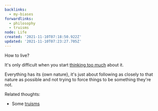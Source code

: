 ```yaml
---
backlinks:
  - my-biases
forwardlinks:
  - philosophy
  - truisms
node: Life
created: '2021-11-10T07:18:50.922Z'
updated: '2021-11-10T07:23:27.705Z'
---
```

How to live? 

It's only difficult when you start [thinking too much](philosophy.md) about it. 

Everything has its {own nature}, it's just about following as closely to that nature as possible and not trying to force things to be something they're not. 

Related thoughts:
- Some [truisms](truisms.md)
